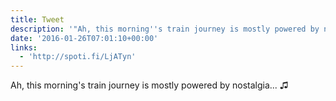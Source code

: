 ```yaml
---
title: Tweet
description: '"Ah, this morning''s train journey is mostly powered by nostalgia... ♫ "'
date: '2016-01-26T07:01:10+00:00'
links:
  - 'http://spoti.fi/LjATyn'
---
```

Ah, this morning's train journey is mostly powered by nostalgia... ♫ 
